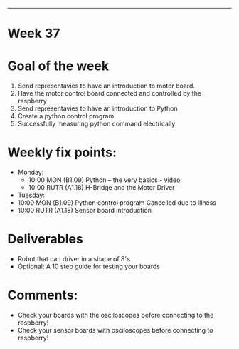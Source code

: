 ---
Week 37
=============

# Goal of the week

1. Send representavies to have an introduction to motor board.
3. Have the motor control board connected and controlled by the raspberry
4. Send representavies to have an introduction to Python
5. Create a python control program
6. Successfully measuring python command electrically

# Weekly fix points:
* Monday:
  * 10:00 MON (B1.09) Python – the very basics - [video](https://www.youtube.com/watch?v=7sUD5-zHwv8)
  *	10:00 RUTR (A1.18) H-Bridge and the Motor Driver
*	Tuesday:
  *	~~10:00 MON (B1.09)  Python control program~~ Cancelled due to illness
  *	10:00 RUTR (A1.18) Sensor board introduction

# Deliverables
* Robot that can driver in a shape of 8's
* Optional: A 10 step guide for testing your boards

# Comments:
* Check your boards with the osciloscopes before connecting to the raspberry!
* Check your sensor boards with osciloscopes before connecting to raspberry!
